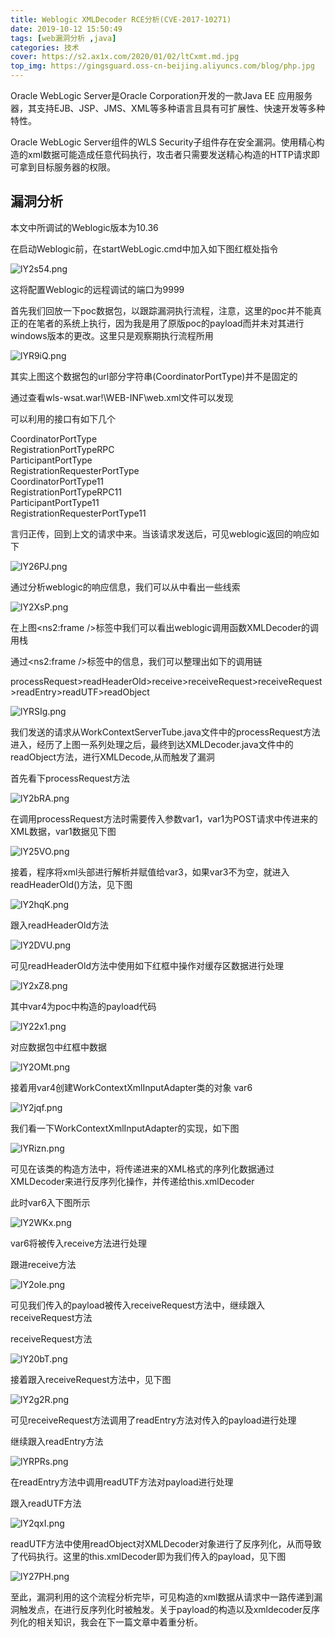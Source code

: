 ```yaml
---
title: Weblogic XMLDecoder RCE分析(CVE-2017-10271)
date: 2019-10-12 15:50:49
tags: [web漏洞分析 ,java]
categories: 技术
cover: https://s2.ax1x.com/2020/01/02/ltCxmt.md.jpg
top_img: https://gingsguard.oss-cn-beijing.aliyuncs.com/blog/php.jpg
---
```


Oracle WebLogic Server是Oracle Corporation开发的一款Java EE 应用服务器，其支持EJB、JSP、JMS、XML等多种语言且具有可扩展性、快速开发等多种特性。

Oracle WebLogic Server组件的WLS Security子组件存在安全漏洞。使用精心构造的xml数据可能造成任意代码执行，攻击者只需要发送精心构造的HTTP请求即可拿到目标服务器的权限。

<!--more-->

漏洞分析
--------

本文中所调试的Weblogic版本为10.36

在启动Weblogic前，在startWebLogic.cmd中加入如下图红框处指令

![lY2s54.png](https://s2.ax1x.com/2020/01/02/lY2s54.png)

这将配置Weblogic的远程调试的端口为9999

首先我们回放一下poc数据包，以跟踪漏洞执行流程，注意，这里的poc并不能真正的在笔者的系统上执行，因为我是用了原版poc的payload而并未对其进行windows版本的更改。这里只是观察期执行流程所用

![lYR9iQ.png](https://s2.ax1x.com/2020/01/02/lYR9iQ.png)

其实上图这个数据包的url部分字符串(CoordinatorPortType)并不是固定的

通过查看wls-wsat.war!\\WEB-INF\\web.xml文件可以发现

可以利用的接口有如下几个

CoordinatorPortType  
RegistrationPortTypeRPC  
ParticipantPortType  
RegistrationRequesterPortType  
CoordinatorPortType11  
RegistrationPortTypeRPC11  
ParticipantPortType11  
RegistrationRequesterPortType11



言归正传，回到上文的请求中来。当该请求发送后，可见weblogic返回的响应如下

![lY26PJ.png](https://s2.ax1x.com/2020/01/02/lY26PJ.png)

通过分析weblogic的响应信息，我们可以从中看出一些线索

![lY2XsP.png](https://s2.ax1x.com/2020/01/02/lY2XsP.png)

在上图\<ns2:frame /\>标签中我们可以看出weblogic调用函数XMLDecoder的调用栈

通过\<ns2:frame /\>标签中的信息，我们可以整理出如下的调用链

processRequest\>readHeaderOld\>receive\>receiveRequest\>receiveRequest\>readEntry\>readUTF\>readObject

![lYRSIg.png](https://s2.ax1x.com/2020/01/02/lYRSIg.png)

我们发送的请求从WorkContextServerTube.java文件中的processRequest方法进入，经历了上图一系列处理之后，最终到达XMLDecoder.java文件中的readObject方法，进行XMLDecode,从而触发了漏洞

首先看下processRequest方法

![lY2bRA.png](https://s2.ax1x.com/2020/01/02/lY2bRA.png)

在调用processRequest方法时需要传入参数var1，var1为POST请求中传进来的XML数据，var1数据见下图

![lY25VO.png](https://s2.ax1x.com/2020/01/02/lY25VO.png)

接着，程序将xml头部进行解析并赋值给var3，如果var3不为空，就进入readHeaderOld()方法，见下图

![lY2hqK.png](https://s2.ax1x.com/2020/01/02/lY2hqK.png)

跟入readHeaderOld方法

![lY2DVU.png](https://s2.ax1x.com/2020/01/02/lY2DVU.png)

可见readHeaderOld方法中使用如下红框中操作对缓存区数据进行处理

![lY2xZ8.png](https://s2.ax1x.com/2020/01/02/lY2xZ8.png)

其中var4为poc中构造的payload代码

![lY22x1.png](https://s2.ax1x.com/2020/01/02/lY22x1.png)

对应数据包中红框中数据

![lY2OMt.png](https://s2.ax1x.com/2020/01/02/lY2OMt.png)

接着用var4创建WorkContextXmlInputAdapter类的对象 var6

![lY2jqf.png](https://s2.ax1x.com/2020/01/02/lY2jqf.png)

我们看一下WorkContextXmlInputAdapter的实现，如下图

![lYRizn.png](https://s2.ax1x.com/2020/01/02/lYRizn.png)

可见在该类的构造方法中，将传递进来的XML格式的序列化数据通过XMLDecoder来进行反序列化操作，并传递给this.xmlDecoder

此时var6入下图所示

![lY2WKx.png](https://s2.ax1x.com/2020/01/02/lY2WKx.png)

var6将被传入receive方法进行处理

跟进receive方法

![lY2oIe.png](https://s2.ax1x.com/2020/01/02/lY2oIe.png)

可见我们传入的payload被传入receiveRequest方法中，继续跟入receiveRequest方法

receiveRequest方法

![lY20bT.png](https://s2.ax1x.com/2020/01/02/lY20bT.png)

接着跟入receiveRequest方法中，见下图

![lY2g2R.png](https://s2.ax1x.com/2020/01/02/lY2g2R.png)

可见receiveRequest方法调用了readEntry方法对传入的payload进行处理

继续跟入readEntry方法

![lYRPRs.png](https://s2.ax1x.com/2020/01/02/lYRPRs.png)

在readEntry方法中调用readUTF方法对payload进行处理

跟入readUTF方法

![lY2qxI.png](https://s2.ax1x.com/2020/01/02/lY2qxI.png)

readUTF方法中使用readObject对XMLDecoder对象进行了反序列化，从而导致了代码执行。这里的this.xmlDecoder即为我们传入的payload，见下图

![lY27PH.png](https://s2.ax1x.com/2020/01/02/lY27PH.png)

至此，漏洞利用的这个流程分析完毕，可见构造的xml数据从请求中一路传递到漏洞触发点，在进行反序列化时被触发。关于payload的构造以及xmldecoder反序列化的相关知识，我会在下一篇文章中着重分析。